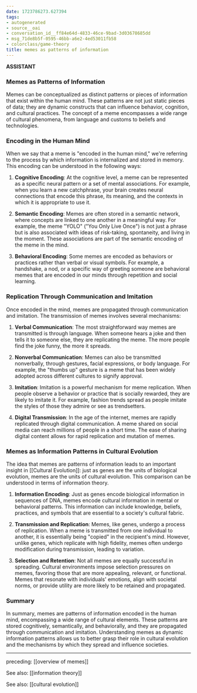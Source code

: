 ```yaml
---
date: 1723786273.627394
tags:
- autogenerated
- source__oai
- conversation_id__ff84e64d-4833-46ce-9bad-3d03678685dd
- msg_71de8b5f-0595-46bb-a6e2-4ed53011fb58
- colorclass/game-theory
title: memes as patterns of information
---
```


**ASSISTANT**

### Memes as Patterns of Information

Memes can be conceptualized as distinct patterns or pieces of information that exist within the human mind. These patterns are not just static pieces of data; they are dynamic constructs that can influence behavior, cognition, and cultural practices. The concept of a meme encompasses a wide range of cultural phenomena, from language and customs to beliefs and technologies. 

### Encoding in the Human Mind

When we say that a meme is "encoded in the human mind," we're referring to the process by which information is internalized and stored in memory. This encoding can be understood in the following ways:

1. **Cognitive Encoding**: At the cognitive level, a meme can be represented as a specific neural pattern or a set of mental associations. For example, when you learn a new catchphrase, your brain creates neural connections that encode this phrase, its meaning, and the contexts in which it is appropriate to use it.

2. **Semantic Encoding**: Memes are often stored in a semantic network, where concepts are linked to one another in a meaningful way. For example, the meme "YOLO" ("You Only Live Once") is not just a phrase but is also associated with ideas of risk-taking, spontaneity, and living in the moment. These associations are part of the semantic encoding of the meme in the mind.

3. **Behavioral Encoding**: Some memes are encoded as behaviors or practices rather than verbal or visual symbols. For example, a handshake, a nod, or a specific way of greeting someone are behavioral memes that are encoded in our minds through repetition and social learning.

### Replication Through Communication and Imitation

Once encoded in the mind, memes are propagated through communication and imitation. The transmission of memes involves several mechanisms:

1. **Verbal Communication**: The most straightforward way memes are transmitted is through language. When someone hears a joke and then tells it to someone else, they are replicating the meme. The more people find the joke funny, the more it spreads.

2. **Nonverbal Communication**: Memes can also be transmitted nonverbally, through gestures, facial expressions, or body language. For example, the "thumbs up" gesture is a meme that has been widely adopted across different cultures to signify approval.

3. **Imitation**: Imitation is a powerful mechanism for meme replication. When people observe a behavior or practice that is socially rewarded, they are likely to imitate it. For example, fashion trends spread as people imitate the styles of those they admire or see as trendsetters.

4. **Digital Transmission**: In the age of the internet, memes are rapidly replicated through digital communication. A meme shared on social media can reach millions of people in a short time. The ease of sharing digital content allows for rapid replication and mutation of memes.

### Memes as Information Patterns in Cultural Evolution

The idea that memes are patterns of information leads to an important insight in [[Cultural Evolution]]: just as genes are the units of biological evolution, memes are the units of cultural evolution. This comparison can be understood in terms of information theory.

1. **Information Encoding**: Just as genes encode biological information in sequences of DNA, memes encode cultural information in mental or behavioral patterns. This information can include knowledge, beliefs, practices, and symbols that are essential to a society's cultural fabric.

2. **Transmission and Replication**: Memes, like genes, undergo a process of replication. When a meme is transmitted from one individual to another, it is essentially being "copied" in the recipient's mind. However, unlike genes, which replicate with high fidelity, memes often undergo modification during transmission, leading to variation.

3. **Selection and Retention**: Not all memes are equally successful in spreading. Cultural environments impose selection pressures on memes, favoring those that are more appealing, relevant, or functional. Memes that resonate with individuals' emotions, align with societal norms, or provide utility are more likely to be retained and propagated.

### Summary

In summary, memes are patterns of information encoded in the human mind, encompassing a wide range of cultural elements. These patterns are stored cognitively, semantically, and behaviorally, and they are propagated through communication and imitation. Understanding memes as dynamic information patterns allows us to better grasp their role in cultural evolution and the mechanisms by which they spread and influence societies.


---

preceding: [[overview of memes]]

See also: [[information theory]]


See also: [[cultural evolution]]